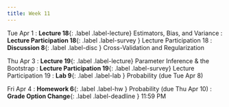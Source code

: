 ```yaml
---
title: Week 11
---
```



Tue Apr 1
: **Lecture 18**{: .label .label-lecture} Estimators, Bias, and Variance
: **Lecture Participation 18**{: .label .label-survey } Lecture Participation 18
: **Discussion 8**{: .label .label-disc } Cross-Validation and Regularization

Thu Apr 3
: **Lecture 19**{: .label .label-lecture} Parameter Inference & the Bootstrap
: **Lecture Participation 19**{: .label .label-survey} Lecture Participation 19
: **Lab 9**{: .label .label-lab }  Probability (due Tue Apr 8)
<!-- : **Exam Prep 8**{: .label .label-examprep } Probability and Bias-Variance -->

Fri Apr 4
: **Homework 6**{: .label .label-hw } Probability (due Thu Apr 10)
: **Grade Option Change**{: .label .label-deadline } 11:59 PM